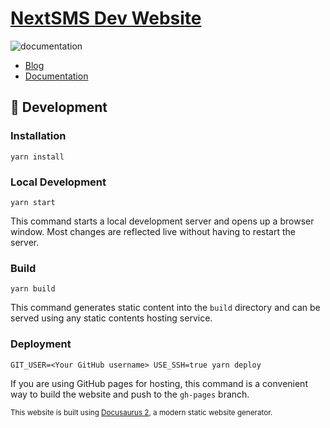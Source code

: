 # [NextSMS Dev Website](nextsms.github.io)



![documentation](https://github.com/nextsms/nextsms.github.io/workflows/documentation/badge.svg)

- [Blog](nextsms.github.io/blog)
- [Documentation](nextsms.github.io/docs)

## 🔧 Development
### Installation

```console
yarn install
```

### Local Development

```console
yarn start
```

This command starts a local development server and opens up a browser window. Most changes are reflected live without having to restart the server.

### Build

```console
yarn build
```

This command generates static content into the `build` directory and can be served using any static contents hosting service.

### Deployment

```console
GIT_USER=<Your GitHub username> USE_SSH=true yarn deploy
```

If you are using GitHub pages for hosting, this command is a convenient way to build the website and push to the `gh-pages` branch.



<small>This website is built using [Docusaurus 2](https://docusaurus.io/), a modern static website generator.</small>
